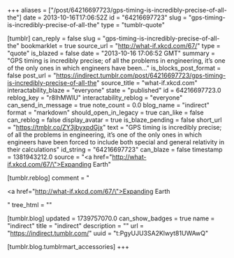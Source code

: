 +++
aliases = ["/post/64216697723/gps-timing-is-incredibly-precise-of-all-the"]
date = 2013-10-16T17:06:52Z
id = "64216697723"
slug = "gps-timing-is-incredibly-precise-of-all-the"
type = "tumblr-quote"

[tumblr]
can_reply = false
slug = "gps-timing-is-incredibly-precise-of-all-the"
bookmarklet = true
source_url = "http://what-if.xkcd.com/67/"
type = "quote"
is_blazed = false
date = "2013-10-16 17:06:52 GMT"
summary = "GPS timing is incredibly precise; of all the problems in engineering, it’s one of the only ones in which engineers have been..."
is_blocks_post_format = false
post_url = "https://indirect.tumblr.com/post/64216697723/gps-timing-is-incredibly-precise-of-all-the"
source_title = "what-if.xkcd.com"
interactability_blaze = "everyone"
state = "published"
id = 64216697723.0
reblog_key = "r8IhMWlU"
interactability_reblog = "everyone"
can_send_in_message = true
note_count = 0.0
blog_name = "indirect"
format = "markdown"
should_open_in_legacy = true
can_like = false
can_reblog = false
display_avatar = true
is_blaze_pending = false
short_url = "https://tmblr.co/ZY3jbyxpdGjx"
text = "GPS timing is incredibly precise; of all the problems in engineering, it&rsquo;s one of the only ones in which engineers have been forced to include both special and general relativity in their calculations"
id_string = "64216697723"
can_blaze = false
timestamp = 1381943212.0
source = "<a href=\"http://what-if.xkcd.com/67/\">Expanding Earth</a>"

[tumblr.reblog]
comment = "<p><a href=\"http://what-if.xkcd.com/67/\">Expanding Earth</a></p>"
tree_html = ""

[tumblr.blog]
updated = 1739757070.0
can_show_badges = true
name = "indirect"
title = "indirect"
description = ""
url = "https://indirect.tumblr.com/"
uuid = "t:PgyUJU3SA2Klwyt81UWAwQ"

[tumblr.blog.tumblrmart_accessories]
+++
